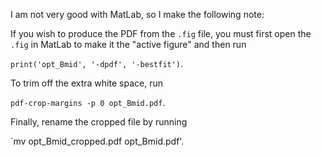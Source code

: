 I am not very good with MatLab, so I make the following note:

If you wish to produce the PDF from the `.fig` file, you must first open the `.fig` in MatLab to make it the "active figure" and then run

`print('opt_Bmid', '-dpdf', '-bestfit')`.

To trim off the extra white space, run

`pdf-crop-margins -p 0 opt_Bmid.pdf`.

Finally, rename the cropped file by running

`mv opt_Bmid_cropped.pdf opt_Bmid.pdf'.
